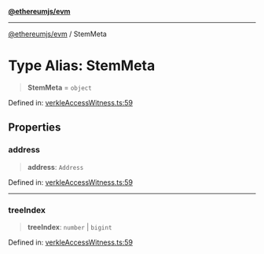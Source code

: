[**@ethereumjs/evm**](../README.md)

***

[@ethereumjs/evm](../README.md) / StemMeta

# Type Alias: StemMeta

> **StemMeta** = `object`

Defined in: [verkleAccessWitness.ts:59](https://github.com/ethereumjs/ethereumjs-monorepo/blob/master/packages/evm/src/verkleAccessWitness.ts#L59)

## Properties

### address

> **address**: `Address`

Defined in: [verkleAccessWitness.ts:59](https://github.com/ethereumjs/ethereumjs-monorepo/blob/master/packages/evm/src/verkleAccessWitness.ts#L59)

***

### treeIndex

> **treeIndex**: `number` \| `bigint`

Defined in: [verkleAccessWitness.ts:59](https://github.com/ethereumjs/ethereumjs-monorepo/blob/master/packages/evm/src/verkleAccessWitness.ts#L59)
